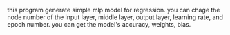 this program generate simple mlp model for regression.
you can chage the node number of the input layer, middle layer, output layer, learning rate, and epoch number.
you can get the model's accuracy, weights, bias.
